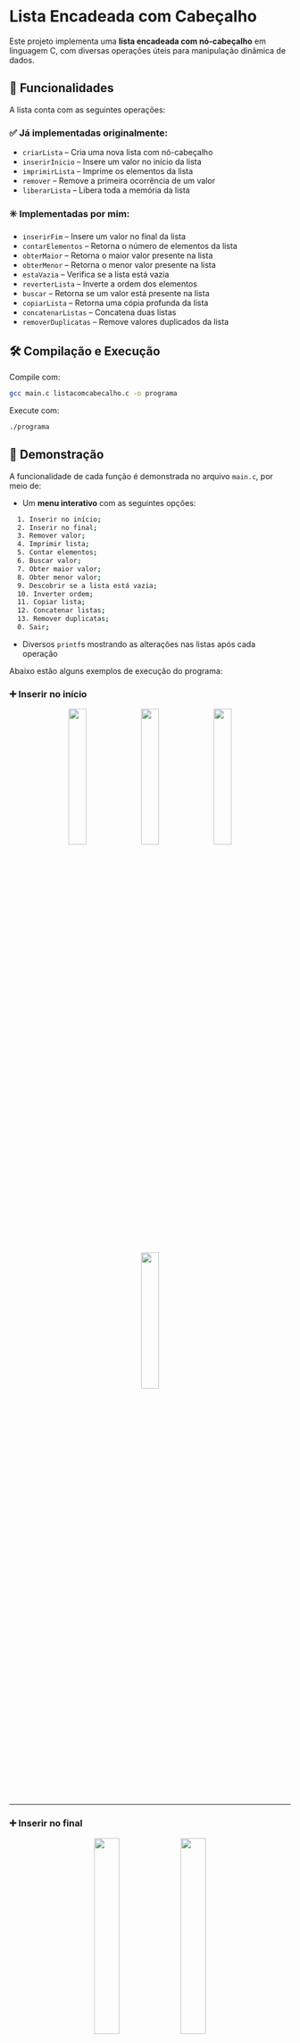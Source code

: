 # Lista Encadeada com Cabeçalho

Este projeto implementa uma **lista encadeada com nó-cabeçalho** em linguagem C, com diversas operações úteis para manipulação dinâmica de dados.

## 🧠 Funcionalidades

A lista conta com as seguintes operações:

### ✅ Já implementadas originalmente:
- `criarLista` – Cria uma nova lista com nó-cabeçalho
- `inserirInicio` – Insere um valor no início da lista
- `imprimirLista` – Imprime os elementos da lista
- `remover` – Remove a primeira ocorrência de um valor
- `liberarLista` – Libera toda a memória da lista

### ✳️ Implementadas por mim:
- `inserirFim` – Insere um valor no final da lista
- `contarElementos` – Retorna o número de elementos da lista
- `obterMaior` – Retorna o maior valor presente na lista
- `obterMenor` – Retorna o menor valor presente na lista
- `estaVazia` – Verifica se a lista está vazia
- `reverterLista` – Inverte a ordem dos elementos
- `buscar` – Retorna se um valor está presente na lista
- `copiarLista` – Retorna uma cópia profunda da lista
- `concatenarListas` – Concatena duas listas
- `removerDuplicatas` – Remove valores duplicados da lista

## 🛠️ Compilação e Execução

Compile com:

```bash
gcc main.c listacomcabecalho.c -o programa
```

Execute com:

```bash
./programa
```

## 🧪 Demonstração

A funcionalidade de cada função é demonstrada no arquivo `main.c`, por meio de:

- Um **menu interativo** com as seguintes opções:

```bash
  1. Inserir no início;
  2. Inserir no final;
  3. Remover valor;
  4. Imprimir lista;
  5. Contar elementos;
  6. Buscar valor;
  7. Obter maior valor;
  8. Obter menor valor;
  9. Descobrir se a lista está vazia;
  10. Inverter ordem;
  11. Copiar lista;
  12. Concatenar listas;
  13. Remover duplicatas;
  0. Sair;
```

- Diversos `printf`s mostrando as alterações nas listas após cada operação

Abaixo estão alguns exemplos de execução do programa:

### ➕ Inserir no início
<p align="center">
  <img src="img/inserirInicio01.png" width="25%" />
  <img src="img/inserirInicio02.png" width="25%" />
  <img src="img/inserirInicio03.png" width="25%" />
  <img src="img/inserirInicio04.png" width="25%" />
</p>

***

### ➕ Inserir no final
<p align="center">
  <img src="img/inserirFim01.png" width="30%" />
  <img src="img/inserirFim02.png" width="30%" />
</p>

***

### ❌ Remover valor
<p align="center">
  <img src="img/remover01.png" width="30%" />
  <img src="img/remover02.png" width="30%" />
</p>

***

### 📄 Imprimir lista
<p align="center">
  <img src="img/imprimir.png" width="30%" />
</p>

***

### 🔢 Contar elementos
<p align="center">
  <img src="img/contarElementos01.png" width="30%" />
</p>

***

### 🔍 Buscar valor
<p align="center">
  <img src="img/buscar01.png" width="30%" />
  <img src="img/buscar02.png" width="30%" />
</p>

***

### 🔺 Obter maior valor
<p align="center">
  <img src="img/maiorValor.png" width="30%" />
</p>

***

### 🔻 Obter menor valor
<p align="center">
  <img src="img/menorValor.png" width="30%" />
</p>

***

### 📭 Descobrir se a lista está vazia
<p align="center">
  <img src="img/estaVazia.png" width="30%" />
</p>

***

### 🔁 Inverter ordem
<p align="center">
  <img src="img/inverter.png" width="30%" />
</p>

***

### 📝 Copiar lista
<p align="center">
  <img src="img/copiar.png" width="30%" />
</p>

***

### 📎 Concatenar listas
<p align="center">
  <img src="img/concatenar.png" width="30%" />
</p>

***

### 🧹 Remover duplicatas
<p align="center">
  <img src="img/removerDuplicata.png" width="30%" />
</p>

***

### 🚪 Sair
<p align="center">
  <img src="img/sair.png" width="30%" />
</p>

## 📌 Observações

Este projeto foi desenvolvido como parte da disciplina de Estrutura de Dados.  
O objetivo foi praticar o uso de listas encadeadas com cabeçalho em linguagem C.

## 🙋‍♀️ Autora

Projeto desenvolvido por Carolina Milano — Estudante de Análise e Desenvolvimento de Sistemas da UFPR.
